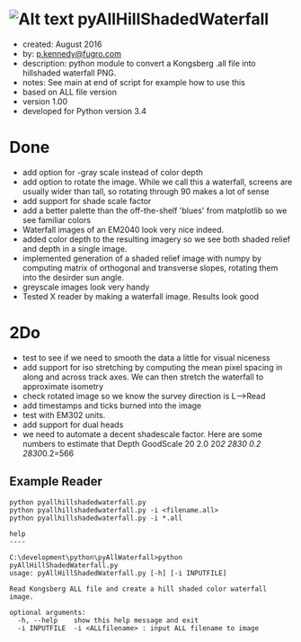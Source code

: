 ![Alt text](/relative/path/to/sample.png?raw=true "Optional Title")
pyAllHillShadedWaterfall
=====
* created:       August 2016
* by:            p.kennedy@fugro.com
* description:   python module to convert a Kongsberg .all file into hillshaded waterfall PNG.
* notes:         See main at end of script for example how to use this
* based on ALL file version 
* version 1.00
* developed for Python version 3.4 

Done
====
* add option for -gray scale instead of color depth
* add option to rotate the image.  While we call this a waterfall, screens are usually wider than tall, so rotating through 90 makes a lot of sense
* add support for shade scale factor
* add a better palette than the off-the-shelf 'blues' from matplotlib so we see familiar colors
* Waterfall images of an EM2040 look very nice indeed.
* added color depth to the resulting imagery so we see both shaded relief and depth in a single image. 
* implemented generation of a shaded relief image with numpy by computing matrix of orthogonal and transverse slopes, rotating them into the desirder sun angle.
* greyscale images look very handy
* Tested X reader by making a waterfall image.  Results look good


2Do
===
* test to see if we need to smooth the data a little for visual niceness
* add support for iso stretching by computing the mean pixel spacing in along and across track axes.  We can then stretch the waterfall to approximate isometry
* check rotated image so we know the survey direction is L-->Read
* add timestamps and ticks burned into the image
* test with EM302 units.
* add support for dual heads
* we need to automate a decent shadescale factor.  Here are some numbers to estimate that
Depth GoodScale
20   2.0    20*2
2830 0.2    2830*0.2=566


Example Reader
-------
```
python pyallhillshadedwaterfall.py
python pyallhillshadedwaterfall.py -i <filename.all>  
python pyallhillshadedwaterfall.py -i *.all  

help
----

C:\development\python\pyAllWaterfall>python pyAllHillShadedWaterfall.py
usage: pyAllHillShadedWaterfall.py [-h] [-i INPUTFILE]

Read Kongsberg ALL file and create a hill shaded color waterfall image.

optional arguments:
  -h, --help    show this help message and exit
  -i INPUTFILE  -i <ALLfilename> : input ALL filename to image

```